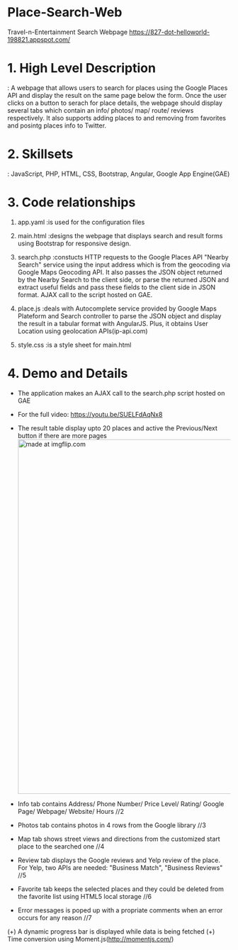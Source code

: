 # Place-Search-Web
Travel-n-Entertainment Search Webpage
https://827-dot-helloworld-198821.appspot.com/

# 1. High Level Description
: A webpage that allows users to search for places using the Google Places API and display the result on the same page below the form. Once the user clicks on a button to serach for place details, the webpage should display several tabs which contain an info/ photos/ map/ route/ reviews respectively. It also supports adding places to and removing from favorites and posintg places info to Twitter. 
   
   
# 2. Skillsets
: JavaScript, PHP, HTML, CSS, Bootstrap, Angular, Google App Engine(GAE)
   
   
# 3. Code relationships
1) app.yaml
:is used for the configuration files

2) main.html
:designs the webpage that displays search and result forms using Bootstrap for responsive design.

3) search.php
:constucts HTTP requests to the Google Places API "Nearby Search" service using the input address which is from                the geocoding via Google Maps Geocoding API. It also passes the JSON object returned by the Nearby Search to                  the client side, or parse the returned JSON and extract useful fields and pass these fields to the client side                in JSON format. AJAX call to the script hosted on GAE. 

4) place.js
:deals with Autocomplete service provided by Google Maps Plateform and Search controller to parse the JSON                      object and display the result in a tabular format with AngularJS. Plus, it obtains User Location using                        geolocation APIs(ip-api.com)

5) style.css
:is a style sheet for main.html


# 4. Demo and Details
- The application makes an AJAX call to the search.php script hosted on GAE
- For the full video: https://youtu.be/SUELFdAqNx8

- The result table display upto 20 places and active the Previous/Next button if there are more pages
<a href="https://imgflip.com/gif/2eghve"><img src="https://i.imgflip.com/2eghve.gif" title="made at imgflip.com" width="800" /></a>

- Info tab contains Address/ Phone Number/ Price Level/ Rating/ Google Page/ Webpage/ Website/ Hours
//2 

- Photos tab contains photos in 4 rows from the Google library
//3

- Map tab shows street views and directions from the customized start place to the searched one
//4

- Review tab displays the Google reviews and Yelp review of the place. For Yelp, two APIs are needed: "Business Match", "Business Reviews" 
//5

- Favorite tab keeps the selected places and they could be deleted from the favorite list using HTML5 local storage 
//6

- Error messages is poped up with a propriate comments when an error occurs for any reason
//7

(+) A dynamic progress bar is displayed while data is being fetched
(+) Time conversion using Moment.js(http://momentjs.com/)

